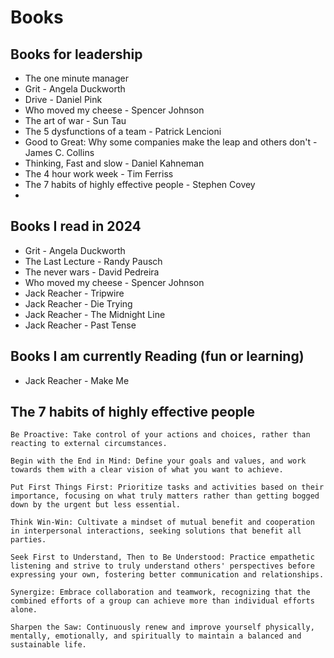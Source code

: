 # Books
## Books for leadership
- The one minute manager
- Grit - Angela Duckworth
- Drive - Daniel Pink
- Who moved my cheese - Spencer Johnson
- The art of war - Sun Tau
- The 5 dysfunctions of a team - Patrick Lencioni
- Good to Great: Why some companies make the leap and others don't - James C. Collins
- Thinking, Fast and slow - Daniel Kahneman
- The 4 hour work week - Tim Ferriss
- The 7 habits of highly effective people - Stephen Covey
- 

## Books I read in 2024
- Grit - Angela Duckworth
- The Last Lecture - Randy Pausch
- The never wars - David Pedreira
- Who moved my cheese - Spencer Johnson
- Jack Reacher - Tripwire
- Jack Reacher - Die Trying
- Jack Reacher - The Midnight Line
- Jack Reacher - Past Tense

## Books I am currently Reading (fun or learning)
- Jack Reacher - Make Me


## The 7 habits of highly effective people
    Be Proactive: Take control of your actions and choices, rather than reacting to external circumstances.

    Begin with the End in Mind: Define your goals and values, and work towards them with a clear vision of what you want to achieve.

    Put First Things First: Prioritize tasks and activities based on their importance, focusing on what truly matters rather than getting bogged down by the urgent but less essential.

    Think Win-Win: Cultivate a mindset of mutual benefit and cooperation in interpersonal interactions, seeking solutions that benefit all parties.

    Seek First to Understand, Then to Be Understood: Practice empathetic listening and strive to truly understand others' perspectives before expressing your own, fostering better communication and relationships.

    Synergize: Embrace collaboration and teamwork, recognizing that the combined efforts of a group can achieve more than individual efforts alone.

    Sharpen the Saw: Continuously renew and improve yourself physically, mentally, emotionally, and spiritually to maintain a balanced and sustainable life.
